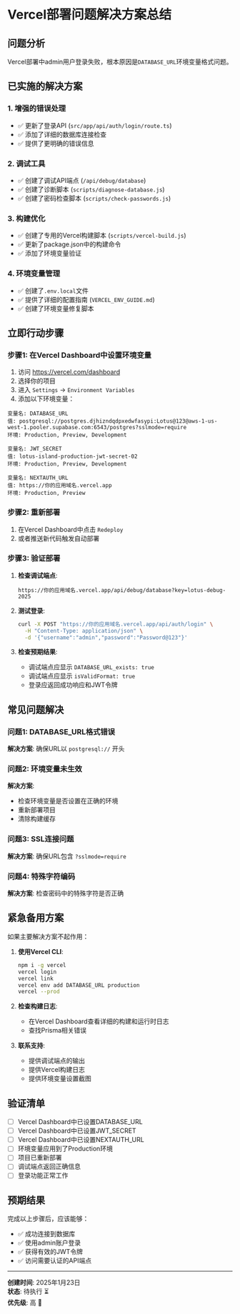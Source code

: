 # Vercel部署问题解决方案总结

## 问题分析
Vercel部署中admin用户登录失败，根本原因是`DATABASE_URL`环境变量格式问题。

## 已实施的解决方案

### 1. 增强的错误处理
- ✅ 更新了登录API (`src/app/api/auth/login/route.ts`)
- ✅ 添加了详细的数据库连接检查
- ✅ 提供了更明确的错误信息

### 2. 调试工具
- ✅ 创建了调试API端点 (`/api/debug/database`)
- ✅ 创建了诊断脚本 (`scripts/diagnose-database.js`)
- ✅ 创建了密码检查脚本 (`scripts/check-passwords.js`)

### 3. 构建优化
- ✅ 创建了专用的Vercel构建脚本 (`scripts/vercel-build.js`)
- ✅ 更新了package.json中的构建命令
- ✅ 添加了环境变量验证

### 4. 环境变量管理
- ✅ 创建了`.env.local`文件
- ✅ 提供了详细的配置指南 (`VERCEL_ENV_GUIDE.md`)
- ✅ 创建了环境变量修复脚本

## 立即行动步骤

### 步骤1: 在Vercel Dashboard中设置环境变量

1. 访问 https://vercel.com/dashboard
2. 选择你的项目
3. 进入 `Settings` -> `Environment Variables`
4. 添加以下环境变量：

```
变量名: DATABASE_URL
值: postgresql://postgres.djhizndqdpxedwfasypi:Lotus@123@aws-1-us-west-1.pooler.supabase.com:6543/postgres?sslmode=require
环境: Production, Preview, Development
```

```
变量名: JWT_SECRET
值: lotus-island-production-jwt-secret-02
环境: Production, Preview, Development
```

```
变量名: NEXTAUTH_URL
值: https://你的应用域名.vercel.app
环境: Production, Preview
```

### 步骤2: 重新部署

1. 在Vercel Dashboard中点击 `Redeploy`
2. 或者推送新代码触发自动部署

### 步骤3: 验证部署

1. **检查调试端点**:
   ```
   https://你的应用域名.vercel.app/api/debug/database?key=lotus-debug-2025
   ```

2. **测试登录**:
   ```bash
   curl -X POST "https://你的应用域名.vercel.app/api/auth/login" \
     -H "Content-Type: application/json" \
     -d '{"username":"admin","password":"Password@123"}'
   ```

3. **检查预期结果**:
   - 调试端点应显示 `DATABASE_URL_exists: true`
   - 调试端点应显示 `isValidFormat: true`
   - 登录应返回成功响应和JWT令牌

## 常见问题解决

### 问题1: DATABASE_URL格式错误
**解决方案**: 确保URL以 `postgresql://` 开头

### 问题2: 环境变量未生效
**解决方案**: 
- 检查环境变量是否设置在正确的环境
- 重新部署项目
- 清除构建缓存

### 问题3: SSL连接问题
**解决方案**: 确保URL包含 `?sslmode=require`

### 问题4: 特殊字符编码
**解决方案**: 检查密码中的特殊字符是否正确

## 紧急备用方案

如果主要解决方案不起作用：

1. **使用Vercel CLI**:
   ```bash
   npm i -g vercel
   vercel login
   vercel link
   vercel env add DATABASE_URL production
   vercel --prod
   ```

2. **检查构建日志**:
   - 在Vercel Dashboard查看详细的构建和运行时日志
   - 查找Prisma相关错误

3. **联系支持**:
   - 提供调试端点的输出
   - 提供Vercel构建日志
   - 提供环境变量设置截图

## 验证清单

- [ ] Vercel Dashboard中已设置DATABASE_URL
- [ ] Vercel Dashboard中已设置JWT_SECRET  
- [ ] Vercel Dashboard中已设置NEXTAUTH_URL
- [ ] 环境变量应用到了Production环境
- [ ] 项目已重新部署
- [ ] 调试端点返回正确信息
- [ ] 登录功能正常工作

## 预期结果

完成以上步骤后，应该能够：
- ✅ 成功连接到数据库
- ✅ 使用admin账户登录
- ✅ 获得有效的JWT令牌
- ✅ 访问需要认证的API端点

---

**创建时间**: 2025年1月23日  
**状态**: 待执行 ⏳  
**优先级**: 高 🔴